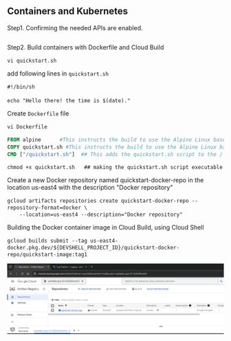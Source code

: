 ## Containers and Kubernetes



Step1. Confirming the needed APIs are enabled.

```

```

Step2. Build containers with Dockerfile and Cloud Build

```shell
vi quickstart.sh
```

add following lines in `quickstart.sh`
```shell
#!/bin/sh

echo "Hello there! the time is $(date)."

```
Create `Dockerfile` file    
```
vi Dockerfile
```

```Dockerfile
FROM alpine      #This instructs the build to use the Alpine Linux base image.
COPY quickstart.sh #This instructs the build to use the Alpine Linux base image.
CMD ["/quickstart.sh"]  ## This adds the quickstart.sh script to the / directory in the image.

```

```shell
chmod +x quickstart.sh   ## making the quickstart.sh script executable
```

Create a new Docker repository named quickstart-docker-repo in the location us-east4 with the description "Docker repository"

```shell
gcloud artifacts repositories create quickstart-docker-repo --repository-format=docker \
    --location=us-east4 --description="Docker repository"
```

Building the Docker container image in Cloud Build, using Cloud Shell

```shell
gcloud builds submit --tag us-east4-docker.pkg.dev/${DEVSHELL_PROJECT_ID}/quickstart-docker-repo/quickstart-image:tag1
```

![alt text](image.png)
